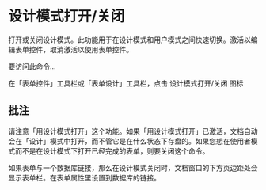 # 设计模式打开/关闭

打开或关闭设计模式。此功能用于在设计模式和用户模式之间快速切换。激活以编辑表单控件，取消激活以使用表单控件。

要访问此命令...

在「表单控件」工具栏或「表单设计」工具栏，点击 设计模式打开/关闭 图标

## 批注

请注意「用设计模式打开」这个功能。如果「用设计模式打开」已激活，文档自动会在「设计」模式中打开，而不管它是在什么状态下存盘的。如果您想在使用者模式而不是在设计模式下打开已经完成的表单，则要关闭这个命令。

如果表单与一个数据库链接，那么在设计模式关闭时，文档窗口的下方页边距处会显示表单栏。在表单属性里设置到数据库的链接。